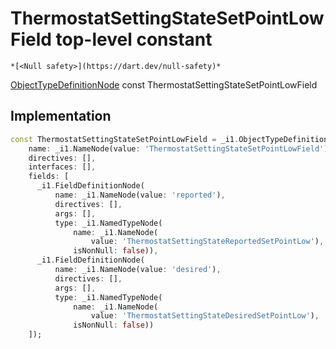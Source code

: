 


# ThermostatSettingStateSetPointLowField top-level constant






    *[<Null safety>](https://dart.dev/null-safety)*


[ObjectTypeDefinitionNode](https://pub.dev/documentation/gql/0.13.0/ast/ObjectTypeDefinitionNode-class.html) const ThermostatSettingStateSetPointLowField
  







## Implementation

```dart
const ThermostatSettingStateSetPointLowField = _i1.ObjectTypeDefinitionNode(
    name: _i1.NameNode(value: 'ThermostatSettingStateSetPointLowField'),
    directives: [],
    interfaces: [],
    fields: [
      _i1.FieldDefinitionNode(
          name: _i1.NameNode(value: 'reported'),
          directives: [],
          args: [],
          type: _i1.NamedTypeNode(
              name: _i1.NameNode(
                  value: 'ThermostatSettingStateReportedSetPointLow'),
              isNonNull: false)),
      _i1.FieldDefinitionNode(
          name: _i1.NameNode(value: 'desired'),
          directives: [],
          args: [],
          type: _i1.NamedTypeNode(
              name: _i1.NameNode(
                  value: 'ThermostatSettingStateDesiredSetPointLow'),
              isNonNull: false))
    ]);
```








